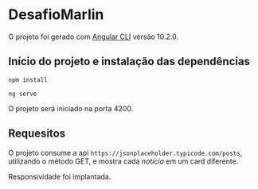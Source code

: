 # DesafioMarlin

O projeto foi gerado com [Angular CLI](https://github.com/angular/angular-cli) versão 10.2.0.

## Início do projeto e instalação das dependências

`npm install`

`ng serve`

O projeto será iniciado na porta 4200.

## Requesitos

O projeto consume a api `https://jsonplaceholder.typicode.com/posts`, utilizando o método GET, e mostra cada _notícia_ em um card diferente.

Responsividade foi implantada.
